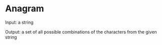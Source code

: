 # Anagram

Input: a string

Output: a set of all possible combinations of the characters from the given string
